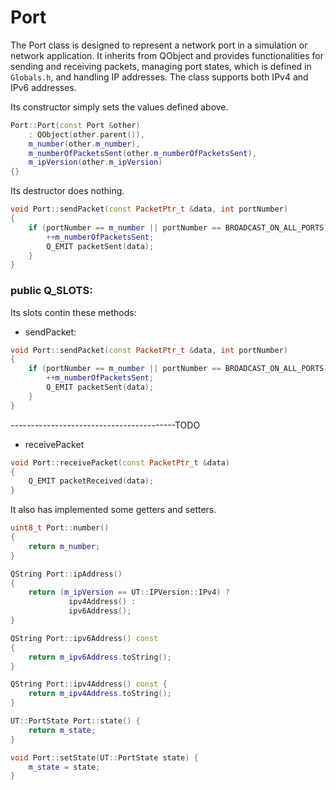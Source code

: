 # Port

The Port class is designed to represent a network port in a simulation or network application. It inherits from QObject and provides functionalities for sending and receiving packets, managing port states, which is defined in `Globals.h`, and handling IP addresses. The class supports both IPv4 and IPv6 addresses.

Its constructor simply sets the values defined above.

```cpp
Port::Port(const Port &other)
    : QObject(other.parent()),
    m_number(other.m_number),
    m_numberOfPacketsSent(other.m_numberOfPacketsSent),
    m_ipVersion(other.m_ipVersion)
{}
```

<!-- It has an Assignment Operator Overloading coded as:
```cpp
Port& Port::operator=(const Port &other)
{
    if (this != &other) {
        m_number = other.m_number;
        m_numberOfPacketsSent = other.m_numberOfPacketsSent;
        m_ipVersion = other.m_ipVersion;
        QObject::setParent(other.parent());
    }
    return *this;
}
```

It helps coping the values from another port object to the current opject.

We feeled  -->

Its destructor does nothing.

```cpp
void Port::sendPacket(const PacketPtr_t &data, int portNumber)
{
    if (portNumber == m_number || portNumber == BROADCAST_ON_ALL_PORTS){
        ++m_numberOfPacketsSent;
        Q_EMIT packetSent(data);
    }
}
```
### **public Q_SLOTS**:

Its slots contin these methods:

- sendPacket:
```cpp
void Port::sendPacket(const PacketPtr_t &data, int portNumber)
{
    if (portNumber == m_number || portNumber == BROADCAST_ON_ALL_PORTS){
        ++m_numberOfPacketsSent;
        Q_EMIT packetSent(data);
    }
}
```

-----------------------------------------TODO
<!-- if it is trying to Broadcast to all ports or simply wants to send a packet to a specific  -->

- receivePacket
```cpp
void Port::receivePacket(const PacketPtr_t &data)
{
    Q_EMIT packetReceived(data);
}
```

It also has implemented some getters and setters.
```cpp
uint8_t Port::number()
{
    return m_number;
}

QString Port::ipAddress()
{
    return (m_ipVersion == UT::IPVersion::IPv4) ?
             ipv4Address() :
             ipv6Address();
}

QString Port::ipv6Address() const
{
    return m_ipv6Address.toString();
}

QString Port::ipv4Address() const {
    return m_ipv4Address.toString();
}

UT::PortState Port::state() {
    return m_state;
}

void Port::setState(UT::PortState state) {
    m_state = state;
}
```